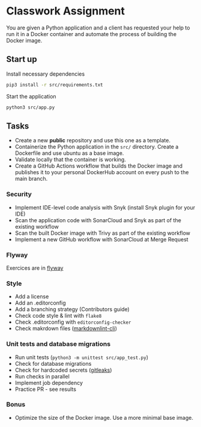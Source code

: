 # Classwork Assignment

You are given a Python application and a client has requested your help to run it in a Docker container and automate the process of building the Docker image.

## Start up

Install necessary dependencies

```bash
pip3 install -r src/requirements.txt
```
Start the application

```bash
python3 src/app.py
```

## Tasks
- Create a new **public** repository and use this one as a template.
- Containerize the Python application in the `src/` directory. Create a Dockerfile and use ubuntu as a base image.
- Validate locally that the container is working.
- Create a GitHub Actions workflow that builds the Docker image and publishes it to your personal DockerHub account on every push to the main branch.

### Security
- Implement IDE-level code analysis with Snyk (install Snyk plugin for your IDE)
- Scan the application code with SonarCloud and Snyk as part of the existing workflow
- Scan the built Docker image with Trivy as part of the existing workflow
- Implement a new GitHub workflow with SonarCloud at Merge Request

### Flyway
Exercices are in [flyway](https://github.com/ivn-maria/Modern-DevOps-Practices/tree/main/flyway)

### Style
- Add a license
- Add an .editorconfig
- Add a branching strategy (Contributors guide)
- Check code style & lint with `flake8`
- Check .editorconfig with `editorconfig-checker`
- Check makrdown files ([markdownlint-cli](https://www.npmjs.com/package/cli-markdown))

### Unit tests and database migrations
- Run unit tests (`python3 -m unittest src/app_test.py`)
- Check for database migrations
- Check for hardcoded secrets ([gitleaks](https://github.com/gitleaks/gitleaks))
- Run checks in parallel
- Implement job dependency
- Practice PR - see results
 
### Bonus
- Optimize the size of the Docker image. Use a more minimal base image.
